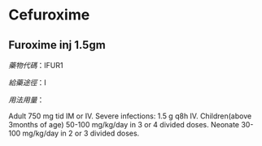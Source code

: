 # Cefuroxime

## Furoxime inj 1.5gm

*藥物代碼*：IFUR1

*給藥途徑*：I

*用法用量*：

Adult 750 mg tid IM or IV. Severe infections: 1.5 g q8h IV.
Children(above 3months of age) 50-100 mg/kg/day in 3 or 4 divided doses.
Neonate 30-100 mg/kg/day in 2 or 3 divided doses.

